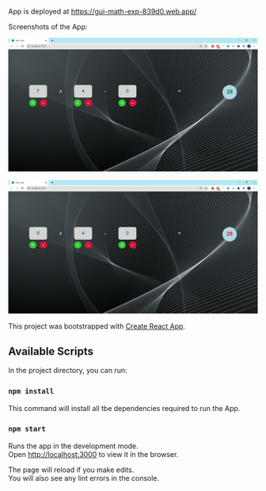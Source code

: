 App is deployed at https://gui-math-exp-839d0.web.app/

Screenshots of the App: 

![alt_text](https://github.com/peeyush14goyal/GUI-Math-Expressions-ReactJS/blob/master/src/screenshots/gui-exp1.PNG)

![alt_text](https://github.com/peeyush14goyal/GUI-Math-Expressions-ReactJS/blob/master/src/screenshots/gui-exp2.PNG)

This project was bootstrapped with [Create React App](https://github.com/facebook/create-react-app).

## Available Scripts

In the project directory, you can run:
### `npm install`

This command will install all tbe dependencies required to run the App.


### `npm start`

Runs the app in the development mode.<br />
Open [http://localhost:3000](http://localhost:3000) to view it in the browser.

The page will reload if you make edits.<br />
You will also see any lint errors in the console.
